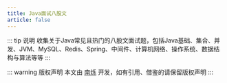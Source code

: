 ```yaml
---
title: Java面试八股文
article: false
---
```


::: tip 说明
收集关于Java常见且热门的八股文面试题，包括Java基础、集合、并发、JVM、MySQL、Redis、Spring、中间件、计算机网络、操作系统、数据结构与算法等等
:::

<!-- # Java基础

# Java集合 -->


<!-- # Java并发

# Java虚拟机（JVM）

# MySQL

# Redis

# Spring

# 中间件

# 计算机网络

# 操作系统

# 数据结构与算法 -->

::: warning 版权声明
本文由 [南烁](https://www.nanshuo.icu) 开发，如有引用、借鉴的请保留版权声明
:::
